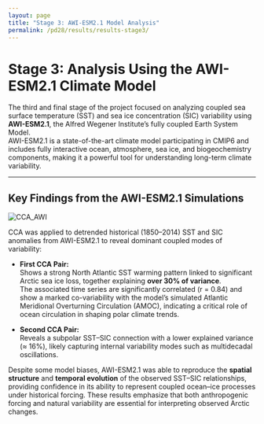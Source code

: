 ```yaml
---
layout: page
title: "Stage 3: AWI-ESM2.1 Model Analysis"
permalink: /pd28/results/results-stage3/
---
```


# Stage 3: Analysis Using the AWI-ESM2.1 Climate Model

The third and final stage of the project focused on analyzing coupled sea surface temperature (SST) and sea ice concentration (SIC) variability using **AWI-ESM2.1**, the Alfred Wegener Institute’s fully coupled Earth System Model.  
AWI-ESM2.1 is a state-of-the-art climate model participating in CMIP6 and includes fully interactive ocean, atmosphere, sea ice, and biogeochemistry components, making it a powerful tool for understanding long-term climate variability.

---

## Key Findings from the AWI-ESM2.1 Simulations

![CCA_AWI](../images/CCA_AWI.png)

CCA was applied to detrended historical (1850–2014) SST and SIC anomalies from AWI-ESM2.1 to reveal dominant coupled modes of variability:

- **First CCA Pair:**  
  Shows a strong North Atlantic SST warming pattern linked to significant Arctic sea ice loss, together explaining **over 30% of variance**.  
  The associated time series are significantly correlated (r = 0.84) and show a marked co-variability with the model’s simulated Atlantic Meridional Overturning Circulation (AMOC), indicating a critical role of ocean circulation in shaping polar climate trends.

- **Second CCA Pair:**  
  Reveals a subpolar SST–SIC connection with a lower explained variance (≈ 16%), likely capturing internal variability modes such as multidecadal oscillations.

Despite some model biases, AWI-ESM2.1 was able to reproduce the **spatial structure** and **temporal evolution** of the observed SST–SIC relationships, providing confidence in its ability to represent coupled ocean–ice processes under historical forcing. These results emphasize that both anthropogenic forcing and natural variability are essential for interpreting observed Arctic changes.